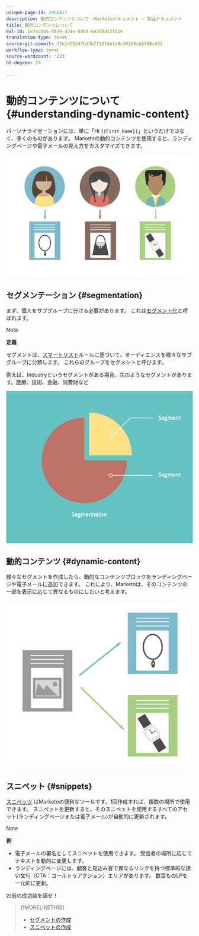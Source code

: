 ```yaml
---
unique-page-id: 2953417
description: 動的コンテンツについて —Marketoドキュメント — 製品ドキュメント
title: 動的コンテンツについて
exl-id: 1e74cdb5-f879-424e-8db0-0a788d13fd5e
translation-type: tm+mt
source-git-commit: 72e1d29347bd5b77107da1e9c30169cb6490c432
workflow-type: tm+mt
source-wordcount: '223'
ht-degree: 2%

---
```


# 動的コンテンツについて{#understanding-dynamic-content}

パーソナライゼーションには、単に「Hi `{{First_Name}}`」というだけではなく、多くのものがあります。 Marketoの動的コンテンツを使用すると、ランディングページや電子メールの見え方をカスタマイズできます。

![](assets/artboard-1.png)

## セグメンテーション {#segmentation}

まず、個人をサブグループに分ける必要があります。 これは[セグメント化](/help/marketo/product-docs/personalization/segmentation-and-snippets/segmentation/create-a-segmentation.md)と呼ばれます。

>[!NOTE]
>
>**定義**
>
>セグメントは、[スマートリスト](/help/marketo/product-docs/core-marketo-concepts/smart-campaigns/understanding-smart-campaigns.md)ルールに基づいて、オーディエンスを様々なサブグループに分類します。 これらのグループをセグメントと呼びます。

例えば、Industryというセグメントがある場合、次のようなセグメントがあります。医療、技術、金融、消費財など

![](assets/artboard-2.png)

## 動的コンテンツ {#dynamic-content}

様々なセグメントを作成したら、動的なコンテンツブロックをランディングページや電子メールに追加できます。 これにより、Marketoは、そのコンテンツの一部を表示に応じて異なるものにしたいと考えます。

![](assets/artboard-3.png)

## スニペット {#snippets}

[スニペッツ](/help/marketo/product-docs/personalization/segmentation-and-snippets/snippets/create-a-snippet.md) はMarketoの便利なツールです。1回作成すれば、複数の場所で使用できます。 スニペットを更新すると、そのスニペットを使用するすべてのアセット(ランディングページまたは電子メール)が自動的に更新されます。

>[!NOTE]
>
>**例**
>
>* 電子メールの署名としてスニペットを使用できます。 受信者の場所に応じてテキストを動的に変更します。
>* ランディングページには、顧客と見込み客で異なるリンクを持つ標準的な誘い文句（CTA：コールトゥアクション）エリアがあります。 数百ものLPを一元的に更新。


お前の成功談を話せ！

>[!MORELIKETHIS]
>
>* [セグメントの作成](/help/marketo/product-docs/personalization/segmentation-and-snippets/segmentation/create-a-segmentation.md)
>* [スニペットの作成](/help/marketo/product-docs/personalization/segmentation-and-snippets/snippets/create-a-snippet.md)

